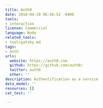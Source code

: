 ```yaml
---
title: Auth0
date: 2018-04-20 06:56:52 -0400
tools:
- interaction
license: Commercial
language: Node
related_tools:
- tool/gatsby.md
tags:
- auth
urls:
  website: https://auth0.com
  github: https://github.com/auth0/
  twitter: auth0
  other: ''
description: Authentification as a service
data_model: ''
resources: []
cat_test: ''

---
```

